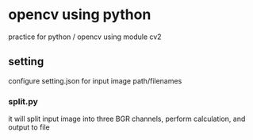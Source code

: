 # opencv using python

practice for python / opencv
using module cv2


## setting

configure setting.json for input image path/filenames

### split.py

it will split input image into three BGR channels, perform calculation, and
output to file


